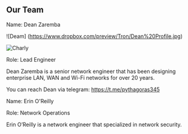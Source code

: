 ## Our Team

Name: Dean Zaremba

![Deam] (https://www.dropbox.com/preview/Tron/Dean%20Profile.jpg)


![Charly](https://tron.34rth.com/wp-content/uploads/2018/05/team-CT-2-270x164.jpg)

Role: Lead Engineer

Dean Zaremba is a senior network engineer that has been designing enterprise LAN, WAN and Wi-Fi networks for over 20 years.

You can reach Dean via telegram: https://t.me/pythagoras345



Name: Erin O'Reilly

Role: Network Operations

Erin O’Reilly is a network engineer that specialized in network security.  



